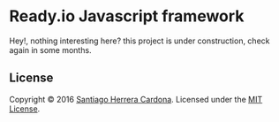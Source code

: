 # Ready.io Javascript framework

Hey!, nothing interesting here? this project is under construction, check again in some months. 

## License
Copyright &copy; 2016 [Santiago Herrera Cardona](https://github.com/ready-io).
Licensed under the [MIT License](LICENSE).


